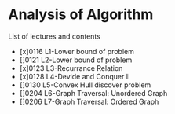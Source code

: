 # Analysis of Algorithm
List of lectures and contents
- [x]0116 L1-Lower bound of problem
- []0121 L2-Lower bound of problem
- [x]0123 L3-Recurrance Relation
- [x]0128 L4-Devide and Conquer II
- []0130 L5-Convex Hull discover problem
- []0204 L6-Graph Traversal: Unordered Graph
- []0206 L7-Graph Traversal: Ordered Graph